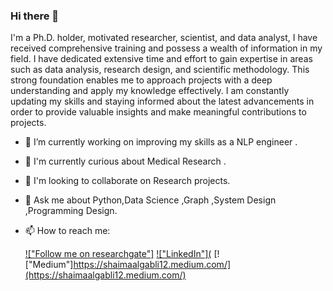### Hi there 👋

I'm  a Ph.D. holder, motivated researcher, scientist, and data analyst, I have received comprehensive training and possess a wealth of information in my field. I have dedicated extensive time and effort to gain expertise in areas such as data analysis, research design, and scientific methodology. This strong foundation enables me to approach projects with a deep understanding and apply my knowledge effectively. I am constantly updating my skills and staying informed about the latest advancements in order to provide valuable insights and make meaningful contributions to projects.


- 🔭 I’m currently working on improving my skills as a NLP engineer .
- 🌱 I'm currently curious about Medical Research .
- 👯 I'm looking to collaborate on Research projects.
- 💬 Ask me about  Python,Data Science ,Graph ,System Design ,Programming Design.
- 📫 How to reach me:

	[!["Follow me on researchgate"]](https://www.researchgate.net/profile/Shaima-Algabli)
  [!["LinkedIn"](](https://www.linkedin.com/in/drshaimaalgabli/)
  [!["Medium"]https://shaimaalgabli12.medium.com/](https://shaimaalgabli12.medium.com/)
  
